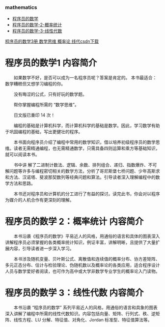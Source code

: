 ### mathematics
- [程序员的数学](math.md)
- [程序员的数学-2-概率统计](math_2_probability.md)
- [程序员的数学-3-线性代数](math_3_linear_algebra.md)

[程序员的数学3册 数学思维 概率论 线代csdn下载](https://download.csdn.net/download/starstars/10216368)

# 程序员的数学1 内容简介
　　如果数学不好，是否可以成为一名程序员呢？答案是肯定的。 本书最适合：数学糟糕但又想学习编程的你。

　　没有晦涩的公式，只有好玩的数学题。

　　帮你掌握编程所需的 “数学思维”。

　　日文版已重印 14 次！

　　编程的基础是计算机科学，而计算机科学的基础是数学。因此，学习数学有助于巩固编程的基础，写出更健壮的程序。

　　本书面向程序员介绍了编程中常用的数学知识，借以培养初级程序员的数学思维。读者无需精通编程，也无需精通数学，只需具备四则运算和乘方等基础知识，就可以阅读本书。

　　书中讲 解了二进制计数法、逻辑、余数、排列组合、递归、指数爆炸、不可解问题等许多与编程密切相关的数学方法，分析了哥尼斯堡七桥问题、少年高斯求和方法、汉诺塔、斐波那契数列等经典问题和算法。引导读者深入理解编程中的数学方法和思路。

　　本书还对程序员和计算机的分工进行了有益的探讨。读完此书，你会对以程序为媒介的人机合作有更深刻的理解。
  
  
  
  # 程序员的数学 2：概率统计 内容简介
　　本书沿袭《程序员的数学》平易近人的风格，用通俗的语言和具体的图表深入讲解程序员必须掌握的各类概率统计知识，例证丰富，讲解明晰，且提供了大量扩展内容，引导读者进一步深入学习。

　　本书涉及随机变量、贝叶斯公式、离散值和连续值的概率分布、协方差矩阵、多元正态分布、估计与检验理论、伪随机数以及概率论的各类应用，适合程序设计人员与数学爱好者阅读，也可作为高中或大学非数学专业学生的概率论入门读物。
  
  # 程序员的数学 3：线性代数 内容简介
  
　　本书沿袭 “程序员的数学” 系列平易近人的风格，用通俗的语言和具象的图表深入讲解了编程中所需的线性代数知识。内容包括向量、矩阵、行列式、秩、逆矩阵、线性方程、LU 分解、特征值、对角化、Jordan 标准型、特征值算法等。

